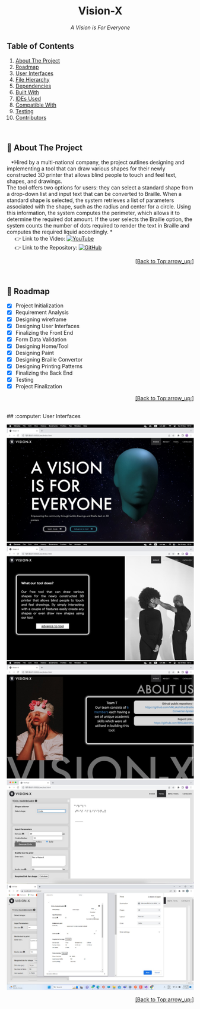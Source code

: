 

<div id="top"></div>
<h1 align="center"> Vision-X </h1>
<p align="center"><i> A Vision is For Everyone </i></p>


## Table of Contents
<ol>
    <li><a href="#about">About The Project</a></li>
    <li><a href="#roadmap">Roadmap</a></li>
    <li><a href="#ui">User Interfaces</a></li>
    <li><a href="#files">File Hierarchy</a></li>
    <li><a href="#deps">Dependencies</a></li>
    <li><a href="#built">Built With</a></li>
    <li><a href="#ide">IDEs Used</a></li>
    <li><a href="#comp">Compatible With</a></li>
    <li><a href="#test">Testing</a></li>
    <li><a href="#cont">Contributors</a></li>
 </ol>

<br/>

<a name="about"></a>
## :round_pushpin: About The Project
&ensp; *Hired by a multi-national company, the project outlines designing and implementing a tool that can draw various shapes for their newly constructed 3D printer that allows blind people to touch and feel text, shapes, and drawings.  
The tool offers two options for users: they can select a standard shape from a drop-down list and input text that can be converted to Braille. When a standard shape is selected, the system retrieves a list of parameters associated with the shape, such as the radius and center for a circle. Using this information, the system computes the perimeter, which allows it to determine the required dot amount. If the user selects the Braille option, the system counts the number of dots required to render the text in Braille and computes the required liquid accordingly.  *<br/>
&ensp;&ensp;&ensp;:point_right: Link to the Video: <a href="">![YouTube](https://img.shields.io/badge/YouTube-%23FF0000.svg?style=for-the-badge&logo=YouTube&logoColor=white)</a><br/>
&ensp;&ensp;&ensp;:point_right: Link to the Repository: <a href="https://github.com/MKLakshitha/Braille-Converter-System-Team-T-.git">![GitHub](https://img.shields.io/badge/github-%23121011.svg?style=for-the-badge&logo=github&logoColor=white)<a/>
<p align="right"><a href="#top">[Back to Top:arrow_up:]</a></p>


<br/>

<a name="roadmap"></a>
## :checkered_flag: Roadmap
- [x] Project Initialization
- [x] Requirement Analysis
- [x] Designing wireframe
- [x] Designing User Interfaces
- [x] Finalizing the Front End
- [x] Form Data Validation
- [x] Designing Home/Tool 
- [x] Designing Paint 
- [x] Designing Braille Convertor
- [x] Designing Printing Patterns
- [x] Finalizing the Back End
- [x] Testing
- [x] Project Finalization
<p align="right"><a href="#top">[Back to Top:arrow_up:]</a></p>

<br/>
<a name="ui"></a>
## :computer: User Interfaces
    
![](https://github.com/MKLakshitha/Braille-Converter-System-Team-T-/blob/main/images/WhatsApp%20Image%202023-05-07%20at%2022.26.32.jpeg)
![](https://github.com/MKLakshitha/Braille-Converter-System-Team-T-/blob/main/images/WhatsApp%20Image%202023-05-07%20at%2022.26.32%20(2).jpeg)
![](https://github.com/MKLakshitha/Braille-Converter-System-Team-T-/blob/main/images/WhatsApp%20Image%202023-05-07%20at%2022.26.32%20(1).jpeg)
![](https://github.com/MKLakshitha/Braille-Converter-System-Team-T-/blob/main/images/WhatsApp%20Image%202023-05-07%20at%2022.34.23.jpeg)
![](https://github.com/MKLakshitha/Braille-Converter-System-Team-T-/blob/main/images/WhatsApp%20Image%202023-05-07%20at%2018.22.30.jpeg)
<p align="right"><a href="#top">[Back to Top:arrow_up:]</a></p>

<br/>


